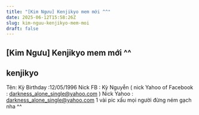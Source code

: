 ```yaml
---
title: "[Kim Ngưu] Kenjikyo mem mới ^^"
date: 2025-06-12T15:58:26Z
slug: kim-nguu-kenjikyo-mem-moi
draft: false
---
```


## [Kim Ngưu] Kenjikyo mem mới ^^

## kenjikyo

Tên: Kỳ
Birthday :12/05/1996
Nick FB : Kỳ Nguyễn ( nick Yahoo of Facebook : darkness_alone_single@yahoo.com )
Nick Yahoo : darkness_alone_single@yahoo.com
1 vài pic xấu mọi người đừng ném gạch nha ^^